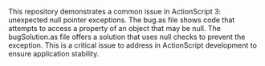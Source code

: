 This repository demonstrates a common issue in ActionScript 3: unexpected null pointer exceptions. The bug.as file shows code that attempts to access a property of an object that may be null. The bugSolution.as file offers a solution that uses null checks to prevent the exception.  This is a critical issue to address in ActionScript development to ensure application stability.
